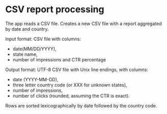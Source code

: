 # CSV report processing
The app reads a CSV file. Creates a new CSV file with a report aggregated by date and country.

Input format: CSV file with columns:
* date(MM/DD/YYYY),
* state name, 
* number of impressions and CTR percentage

Output format: UTF-8 CSV file with Unix line endings, with columns:
* date (YYYY-MM-DD),
* three letter country code (or XXX for unknown states),
* number of impressions,
* number of clicks (rounded, assuming the CTR is exact).

Rows are sorted lexicographically by date followed by the country code.
